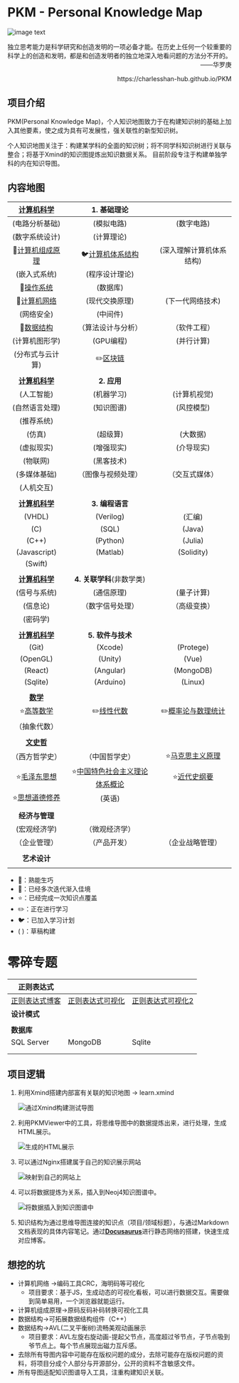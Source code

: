 # PKM - Personal Knowledge Map  
![image text](./resources/title_small.png)



<p align="right">独立思考能力是科学研究和创造发明的一项必备才能。在历史上任何一个较重要的科学上的创造和发明，都是和创造发明者的独立地深入地看问题的方法分不开的。——华罗庚</p>

<p align="right"><a>https://charlesshan-hub.github.io/PKM</a></p>

## 项目介绍  

PKM(Personal Knowledge Map)，个人知识地图致力于在构建知识树的基础上加入其他要素，使之成为具有可发展性，强关联性的新型知识树。  

个人知识地图关注于：构建某学科的全面的知识树；将不同学科知识树进行关联与整合；将基于Xmind的知识图提炼出知识数据关系。  目前阶段专注于构建单独学科的内在知识导图。

## 内容地图

|    **[计算机科学](./KnowledgeMap/计算机科学/README.md)**     |                       **1. 基础理论**                        |                                                              |
| :----------------------------------------------------------: | :----------------------------------------------------------: | :----------------------------------------------------------: |
|                        (电路分析基础)                        |                          (模拟电路)                          |                          (数字电路)                          |
|                        (数字系统设计)                        |                          (计算理论)                          |                                                              |
| 🌟[计算机组成原理](./KnowledgeMap/计算机科学/计算机组成原理/README.md) | 🐦[计算机体系结构](./KnowledgeMap/计算机科学/计算机体系结构/README.md) |                   (深入理解计算机体系结构)                   |
|                         (嵌入式系统)                         |                        (程序设计理论)                        |                                                              |
|  🌟[操作系统](./KnowledgeMap/计算机科学/操作系统/README.md)   |                           (数据库)                           |                                                              |
| 🌟[计算机网络](./KnowledgeMap/计算机科学/计算机网络/README.md) |                        (现代交换原理)                        |                       (下一代网络技术)                       |
|                          (网络安全)                          |                           (中间件)                           |                                                              |
|  🌟[数据结构](./KnowledgeMap/计算机科学/数据结构/README.md)   |                      （算法设计与分析）                      |                         （软件工程）                         |
|                        (计算机图形学)                        |                          (GPU编程)                           |                          (并行计算)                          |
|                       (分布式与云计算)                       |    ✏️[区块链](./KnowledgeMap/计算机科学/区块链/README.md)     |                                                              |
|                                                              |                                                              |                                                              |
|    **[计算机科学](./KnowledgeMap/计算机科学/README.md)**     |                         **2. 应用**                          |                                                              |
|                          (人工智能)                          |                          (机器学习)                          |                         (计算机视觉)                         |
|                        (自然语言处理)                        |                          (知识图谱)                          |                          (风控模型)                          |
|                          (推荐系统)                          |                                                              |                                                              |
|                            (仿真)                            |                           (超级算)                           |                           (大数据)                           |
|                          (虚拟现实)                          |                          (增强现实)                          |                          (介导现实)                          |
|                           (物联网)                           |                          (黑客技术)                          |                                                              |
|                         (多媒体基础)                         |                      （图像与视频处理）                      |                        （交互式媒体）                        |
|                          (人机交互)                          |                                                              |                                                              |
|                                                              |                                                              |                                                              |
|    **[计算机科学](./KnowledgeMap/计算机科学/README.md)**     |                       **3. 编程语言**                        |                                                              |
|                            (VHDL)                            |                          (Verilog)                           |                            (汇编)                            |
|                             (C)                              |                            (SQL)                             |                            (Java)                            |
|                            (C++)                             |                           (Python)                           |                           (Julia)                            |
|                         (Javascript)                         |                           (Matlab)                           |                          (Solidity)                          |
|                           (Swift)                            |                                                              |                                                              |
|                                                              |                                                              |                                                              |
|    **[计算机科学](./KnowledgeMap/计算机科学/README.md)**     |                  **4. 关联学科**(非数学类)                   |                                                              |
|                         (信号与系统)                         |                          (通信原理)                          |                          (量子计算)                          |
|                           (信息论)                           |                       （数字信号处理）                       |                         （高级变换）                         |
|                           (密码学)                           |                                                              |                                                              |
|                                                              |                                                              |                                                              |
|    **[计算机科学](./KnowledgeMap/计算机科学/README.md)**     |                      **5. 软件与技术**                       |                                                              |
|                            (Git)                             |                           (Xcode)                            |                          (Protege)                           |
|                           (OpenGL)                           |                           (Unity)                            |                            (Vue)                             |
|                           (React)                            |                          (Angular)                           |                          (MongoDB)                           |
|                           (Sqlite)                           |                          (Arduino)                           |                           (Linux)                            |
|                                                              |                                                              |                                                              |
|          **[数学](./KnowledgeMap/数学/README.md)**           |                                                              |                                                              |
|     ⭐️[高等数学](./KnowledgeMap/数学/高等数学/README.md)      |     ✏️[线性代数](./KnowledgeMap/数学/线性代数/README.md)      | ✏️[概率论与数理统计](./KnowledgeMap/数学/概率论与数理统计/README.md) |
|                         （抽象代数）                         |                                                              |                                                              |
|                                                              |                                                              |                                                              |
|        **[文史哲](./KnowledgeMap/文史哲/README.md)**         |                                                              |                                                              |
|                        （西方哲学史）                        |                        （中国哲学史）                        | ⭐️[马克思主义原理](./KnowledgeMap/文史哲/马克思主义原理/README.md) |
| ⭐️[毛泽东思想](./KnowledgeMap/文史哲/毛泽东思想和中国特色社会主义理论体系概论/README.md) | ⭐️[中国特色社会主义理论体系概论](./KnowledgeMap/文史哲/毛泽东思想和中国特色社会主义理论体系概论/README.md) |  ⭐️[近代史纲要](./KnowledgeMap/文史哲/近代史纲要/README.md)   |
| ⭐️[思想道德修养](./KnowledgeMap/文史哲/思想道德修养/README.md) |                            (英语)                            |                                                              |
|                                                              |                                                              |                                                              |
|                        **经济与管理**                        |                                                              |                                                              |
|                         (宏观经济学)                         |                        （微观经济学）                        |                                                              |
|                         （企业管理）                         |                         （产品开发）                         |                       （企业战略管理）                       |
|                                                              |                                                              |                                                              |
|                         **艺术设计**                         |                                                              |                                                              |
|                                                              |                                                              |                                                              |

* 💎：熟能生巧
* 🌟：已经多次迭代渐入佳境
* ⭐️：已经完成一次知识点覆盖
* ✏️：正在进行学习
* 🐦：已加入学习计划
* (  )：草稿构建

#  零碎专题

| **正则表达式**                                          |                                           |                                                              |
| ------------------------------------------------------- | ----------------------------------------- | ------------------------------------------------------------ |
| [正则表达式博客](https://zhuanlan.zhihu.com/p/58110403) | [正则表达式可视化](https://regexper.com/) | [正则表达式可视化2](https://blog.robertelder.org/regular-expression-visualizer/) |
| **设计模式**                                            |                                           |                                                              |
|                                                         |                                           |                                                              |
| **数据库**                                              |                                           |                                                              |
| SQL Server                                              | MongoDB                                   | Sqlite                                                       |
|                                                         |                                           |                                                              |
|                                                         |                                           |                                                              |

## 项目逻辑

1. 利用Xmind搭建内部富有关联的知识地图 -> learn.xmind

   ![通过Xmind构建测试导图](./resources/demo.png)

2. 利用PKMViewer中的工具，将思维导图中的数据提炼出来，进行处理，生成HTML展示。

   ![生成的HTML展示](./resources/demo3.png)

3. 可以通过Nginx搭建属于自己的知识展示网站

   ![映射到自己的网站上](./resources/demo4.jpg)

4. 可以将数据提炼为关系，插入到Neoj4知识图谱中。

   ![将数据插入到知识图谱中](./resources/demo2.png)
   
5. 知识结构为通过思维导图连接的知识点（项目/领域标题），与通过Markdown文档表现的具体内容笔记。通过[**Docusaurus**](https://docusaurus.io/zh-CN/)进行静态网络的搭建，快速生成对应博客。

## 想挖的坑

* 计算机网络 $\to$编码工具CRC，海明码等可视化
  * 项目要求：基于JS，生成动态的可视化看板，可以进行数据交互。需要做到简单易用，一个浏览器就能运行。
* 计算机组成原理$\to$原码反码补码转换可视化工具
* 数据结构$\to$可拓展数据结构组件（C++）
* 数据结构$\to$AVL(二叉平衡树)流畅美观动画展示
  * 项目要求：AVL左旋右旋动画-提起父节点，高度超过爷节点，子节点吸到爷节点上。每个节点展现出磁力互斥感。
* 去除所有导图内容中可能存在版权问题的成分，去除可能存在版权问题的资料，将项目分成个人部分与开源部分，公开的资料不含敏感文件。
* 所有导图适配知识图谱导入工具，注重构建知识关联。
